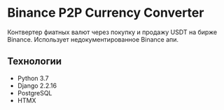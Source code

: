 # Binance P2P Currency Converter
Контвертер фиатных валют через покупку и продажу USDT на бирже Binance.
Использует недокументированное Binance апи.

## Технологии
- Python 3.7
- Django 2.2.16
- PostgreSQL
- HTMX
